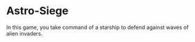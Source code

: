 # Astro-Siege
In this game, you take command of a starship to defend against waves of alien invaders. 

